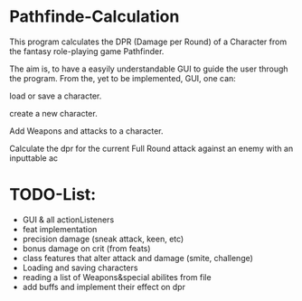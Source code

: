 # Pathfinde-Calculation
This program calculates the DPR (Damage per Round) of a Character from the fantasy role-playing game Pathfinder.

The aim is, to have a easyily understandable GUI to guide the user through the program.
From the, yet to be implemented, GUI, one can:

load or save a character.

create a new character.

Add Weapons and attacks to a character.

Calculate the dpr for the current Full Round attack against an enemy with an inputtable ac

# TODO-List:
- GUI & all actionListeners
- feat implementation
- precision damage (sneak attack, keen, etc)
- bonus damage on crit (from feats)
- class features that alter attack and damage (smite, challenge)
- Loading and saving characters
- reading a list of Weapons&special abilites from file
- add buffs and implement their effect on dpr
